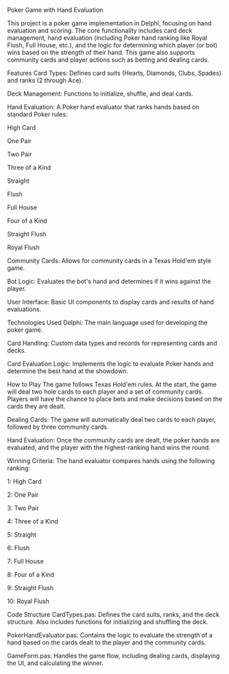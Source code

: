 Poker Game with Hand Evaluation


This project is a poker game implementation in Delphi, focusing on hand evaluation and scoring. The core functionality includes card deck management, hand evaluation (including Poker hand ranking like Royal Flush, Full House, etc.), and the logic for determining which player (or bot) wins based on the strength of their hand. This game also supports community cards and player actions such as betting and dealing cards.

Features
Card Types: Defines card suits (Hearts, Diamonds, Clubs, Spades) and ranks (2 through Ace).

Deck Management: Functions to initialize, shuffle, and deal cards.

Hand Evaluation: A Poker hand evaluator that ranks hands based on standard Poker rules:

High Card

One Pair

Two Pair

Three of a Kind

Straight

Flush

Full House

Four of a Kind

Straight Flush

Royal Flush

Community Cards: Allows for community cards in a Texas Hold'em style game.

Bot Logic: Evaluates the bot's hand and determines if it wins against the player.

User Interface: Basic UI components to display cards and results of hand evaluations.

Technologies Used
Delphi: The main language used for developing the poker game.

Card Handling: Custom data types and records for representing cards and decks.

Card Evaluation Logic: Implements the logic to evaluate Poker hands and determine the best hand at the showdown.


How to Play
The game follows Texas Hold'em rules. At the start, the game will deal two hole cards to each player and a set of community cards. Players will have the chance to place bets and make decisions based on the cards they are dealt.

Dealing Cards: The game will automatically deal two cards to each player, followed by three community cards.

Hand Evaluation: Once the community cards are dealt, the poker hands are evaluated, and the player with the highest-ranking hand wins the round.

Winning Criteria: The hand evaluator compares hands using the following ranking:

1: High Card

2: One Pair

3: Two Pair

4: Three of a Kind

5: Straight

6: Flush

7: Full House

8: Four of a Kind

9: Straight Flush

10: Royal Flush

Code Structure
CardTypes.pas: Defines the card suits, ranks, and the deck structure. Also includes functions for initializing and shuffling the deck.

PokerHandEvaluator.pas: Contains the logic to evaluate the strength of a hand based on the cards dealt to the player and the community cards.

GameForm.pas: Handles the game flow, including dealing cards, displaying the UI, and calculating the winner.